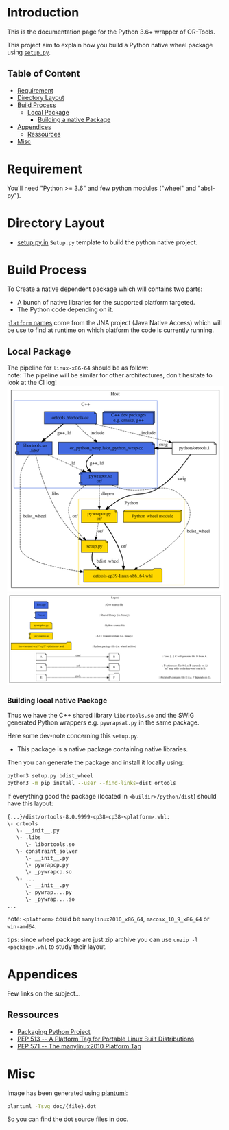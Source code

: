 # Introduction
This is the documentation page for the Python 3.6+ wrapper of OR-Tools.


This project aim to explain how you build a Python native wheel package using [`setup.py`](https://packaging.python.org/tutorials/packaging-projects/).

## Table of Content
* [Requirement](#requirement)
* [Directory Layout](#directory-layout)
* [Build Process](#build-process)
  * [Local Package](#local-package)
    * [Building a native Package](#building-local-native-package)
* [Appendices](#appendices)
  * [Ressources](#ressources)
* [Misc](#misc)

# Requirement
You'll need "Python >= 3.6" and few python modules ("wheel" and "absl-py").

# Directory Layout
* [setup.py.in](setup.py.in) `Setup.py` template to build the python native project.

# Build Process
To Create a native dependent package which will contains two parts:
- A bunch of native libraries for the supported platform targeted.
- The Python code depending on it.

[`platform` names](https://github.com/java-native-access/jna/blob/cc1acdac02e4d0dda93ba01bbe3a3435b8933dab/test/com/sun/jna/PlatformTest.java#L31-L100) come from the JNA project (Java Native Access) which will be use to find at runtime on which platform the code is currently running.

## Local Package
The pipeline for `linux-x86-64` should be as follow:  
note: The pipeline will be similar for other architectures, don't hesitate to look at the CI log!
![Local Pipeline](doc/local_pipeline.svg)
![Legend](doc/legend.svg)

### Building local native Package
Thus we have the C++ shared library `libortools.so` and the SWIG generated Python wrappers e.g. `pywrapsat.py` in the same package.  

Here some dev-note concerning this `setup.py`.
- This package is a native package containing native libraries.

Then you can generate the package and install it locally using:
```bash
python3 setup.py bdist_wheel
python3 -m pip install --user --find-links=dist ortools
```

If everything good the package (located in `<buildir>/python/dist`) should have this layout:
```
{...}/dist/ortools-8.0.9999-cp38-cp38-<platform>.whl:
\- ortools
   \- __init__.py
   \- .libs
      \- libortools.so
   \- constraint_solver
      \- __init__.py
      \- pywrapcp.py
      \- _pywrapcp.so
   \- ...
      \- __init__.py
      \- pywrap....py
      \- _pywrap....so
... 
```
note: `<platform>` could be `manylinux2010_x86_64`, `macosx_10_9_x86_64` or `win-amd64`.

tips: since wheel package are just zip archive you can use `unzip -l <package>.whl` to study their layout.

# Appendices
Few links on the subject...

## Ressources

- [Packaging Python Project](https://packaging.python.org/tutorials/packaging-projects/)
- [PEP 513 -- A Platform Tag for Portable Linux Built Distributions](https://www.python.org/dev/peps/pep-0513/)
- [PEP 571 -- The manylinux2010 Platform Tag](https://www.python.org/dev/peps/pep-0571/)

# Misc
Image has been generated using [plantuml](http://plantuml.com/):
```bash
plantuml -Tsvg doc/{file}.dot
```
So you can find the dot source files in [doc](doc).
